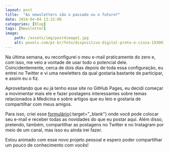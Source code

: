 ```yaml
---
layout: post
title:  "As newsletters são o passado ou o futuro?"
date: 2024-04-04 13:22:00
categories: [Blog]
tags: [Newsletter]
image: 
    path: /assets/img/post4image1.jpg
    alt: pexels.com/pt-br/foto/dispositivo-digital-preto-e-cinza-193003
---
```


Na última semana, eu reconfigurei o meu e-mail praticamente do zero e, com isso, me veio a vontade de usar todo o potencial dele. Coincidentemente, cerca de dois dias depois de toda essa configuração, eu entrei no Twitter e vi uma newletters da qual gostaria bastante de participar, e assim eu o fiz.

Aproveitando que eu já tenho esse site no GitHub Pages, eu decidi começar a movimentar mais ele e fazer postagens interessantes sobre temas relacionados à Medicina e sobre artigos que eu leio e gostaria de compartilhar com meus amigos.

Para isso, criei esse [formulário](https://forms.gle/SBjxEe4PiRoZwjQ56){:target="_blank"} onde você pode colocar seu e-mail e receber todas as novidades do que eu postar aqui. Além disso, pretendo, também, compartilhar as postagens no Twitter e no Instagram por meio de um canal, mas isso eu ainda irei fazer.

Estou animado com esse novo projeto pessoal e espero poder compartilhar um pouco de conhecimento com vocês!  